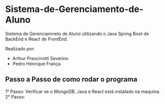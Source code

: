 # Sistema-de-Gerenciamento-de-Aluno
 Sistema de Gerenciamneto de Aluno utilizando o Java Spring Boot de BackEnd e React de FrontEnd.  
 
 Realizado por:  
   - Arthur Prescinotti Severino  
   - Pedro Henrique França

## Passo a Passo de como rodar o programa
 1° Passo: Verificar se o MongoDB, Java e React está instalado na maquina.  
 2° Passo: 
